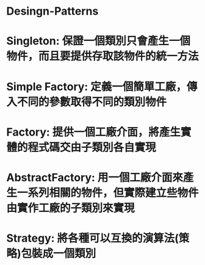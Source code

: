 # Desingn-Patterns
# Singleton: 保證一個類別只會產生一個物件，而且要提供存取該物件的統一方法
# Simple Factory: 定義一個簡單工廠，傳入不同的參數取得不同的類別物件
# Factory: 提供一個工廠介面，將產生實體的程式碼交由子類別各自實現
# AbstractFactory: 用一個工廠介面來產生一系列相關的物件，但實際建立些物件由實作工廠的子類別來實現
# Strategy: 將各種可以互換的演算法(策略)包裝成一個類別
